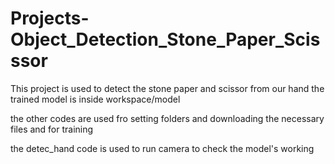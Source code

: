 # Projects-Object_Detection_Stone_Paper_Scisssor


This project is used to detect the stone paper and scissor from our hand 
the trained model is inside workspace/model

the other codes are used fro setting folders and downloading the necessary files and for training 

the detec_hand code is used to run camera to check the model's working

